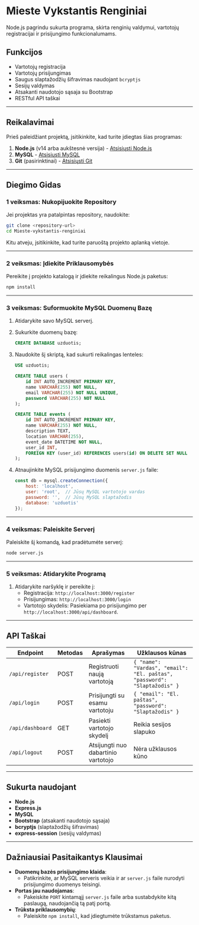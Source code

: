 # Mieste Vykstantis Renginiai

Node.js pagrindu sukurta programa, skirta renginių valdymui, vartotojų registracijai ir prisijungimo funkcionalumams.

## Funkcijos
- Vartotojų registracija
- Vartotojų prisijungimas
- Saugus slaptažodžių šifravimas naudojant `bcryptjs`
- Sesijų valdymas
- Atsakanti naudotojo sąsaja su Bootstrap
- RESTful API taškai

---

## Reikalavimai
Prieš paleidžiant projektą, įsitikinkite, kad turite įdiegtas šias programas:
1. **Node.js** (v14 arba aukštesnė versija) - [Atsisiųsti Node.js](https://nodejs.org/)
2. **MySQL** - [Atsisiųsti MySQL](https://dev.mysql.com/downloads/)
3. **Git** (pasirinktinai) - [Atsisiųsti Git](https://git-scm.com/)

---

## Diegimo Gidas

### 1 veiksmas: Nukopijuokite Repository
Jei projektas yra patalpintas repository, naudokite:
```bash
git clone <repository-url>
cd Mieste-vykstantis-renginiai
```
Kitu atveju, įsitikinkite, kad turite paruoštą projekto aplanką vietoje.

---

### 2 veiksmas: Įdiekite Priklausomybės
Pereikite į projekto katalogą ir įdiekite reikalingus Node.js paketus:
```bash
npm install
```

---

### 3 veiksmas: Suformuokite MySQL Duomenų Bazę
1. Atidarykite savo MySQL serverį.
2. Sukurkite duomenų bazę:
   ```sql
   CREATE DATABASE uzduotis;
   ```
3. Naudokite šį skriptą, kad sukurti reikalingas lenteles:
   ```sql
   USE uzduotis;

   CREATE TABLE users (
       id INT AUTO_INCREMENT PRIMARY KEY,
       name VARCHAR(255) NOT NULL,
       email VARCHAR(255) NOT NULL UNIQUE,
       password VARCHAR(255) NOT NULL
   );

   CREATE TABLE events (
       id INT AUTO_INCREMENT PRIMARY KEY,
       name VARCHAR(255) NOT NULL,
       description TEXT,
       location VARCHAR(255),
       event_date DATETIME NOT NULL,
       user_id INT,
       FOREIGN KEY (user_id) REFERENCES users(id) ON DELETE SET NULL
   );
   ```

4. Atnaujinkite MySQL prisijungimo duomenis `server.js` faile:
   ```javascript
   const db = mysql.createConnection({
       host: 'localhost',
       user: 'root',  // Jūsų MySQL vartotojo vardas
       password: '',  // Jūsų MySQL slaptažodis
       database: 'uzduotis'
   });
   ```

---

### 4 veiksmas: Paleiskite Serverį
Paleiskite šį komandą, kad pradėtumėte serverį:
```bash
node server.js
```

---

### 5 veiksmas: Atidarykite Programą
1. Atidarykite naršyklę ir pereikite į:
   - Registracija: `http://localhost:3000/register`
   - Prisijungimas: `http://localhost:3000/login`
   - Vartotojo skydelis: Pasiekiama po prisijungimo per `http://localhost:3000/api/dashboard`.

---

## API Taškai
| Endpoint         | Metodas | Aprašymas                   | Užklausos kūnas                              |
|------------------|---------|-----------------------------|---------------------------------------------|
| `/api/register`  | POST    | Registruoti naują vartotoją  | `{ "name": "Vardas", "email": "El. paštas", "password": "Slaptažodis" }` |
| `/api/login`     | POST    | Prisijungti su esamu vartotoju| `{ "email": "El. paštas", "password": "Slaptažodis" }` |
| `/api/dashboard` | GET     | Pasiekti vartotojo skydelį   | Reikia sesijos slapuko                      |
| `/api/logout`    | POST    | Atsijungti nuo dabartinio vartotojo | Nėra užklausos kūno                        |

---

## Sukurta naudojant
- **Node.js**
- **Express.js**
- **MySQL**
- **Bootstrap** (atsakanti naudotojo sąsaja)
- **bcryptjs** (slaptažodžių šifravimas)
- **express-session** (sesijų valdymas)

---

## Dažniausiai Pasitaikantys Klausimai
- **Duomenų bazės prisijungimo klaida**:
  - Patikrinkite, ar MySQL serveris veikia ir ar `server.js` faile nurodyti prisijungimo duomenys teisingi.
- **Portas jau naudojamas**:
  - Pakeiskite `PORT` kintamąjį `server.js` faile arba sustabdykite kitą paslaugą, naudojančią tą patį portą.
- **Trūksta priklausomybių**:
  - Paleiskite `npm install`, kad įdiegtumėte trūkstamus paketus.

